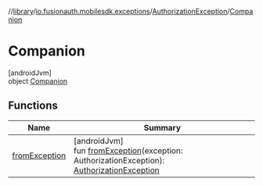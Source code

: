 //[library](../../../../index.md)/[io.fusionauth.mobilesdk.exceptions](../../index.md)/[AuthorizationException](../index.md)/[Companion](index.md)

# Companion

[androidJvm]\
object [Companion](index.md)

## Functions

| Name | Summary |
|---|---|
| [fromException](from-exception.md) | [androidJvm]<br>fun [fromException](from-exception.md)(exception: AuthorizationException): [AuthorizationException](../index.md) |